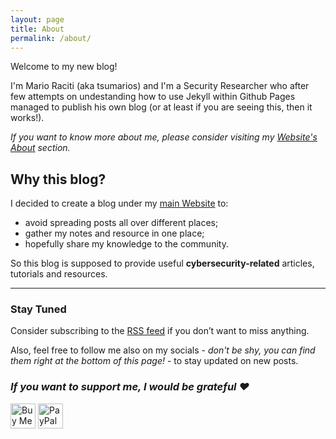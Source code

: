 ```yaml
---
layout: page
title: About
permalink: /about/
---
```


Welcome to my new blog!

I'm Mario Raciti (aka tsumarios) and I'm a Security Researcher who after few attempts on undestanding how to use Jekyll within Github Pages managed to publish his own blog (or at least if you are seeing this, then it works!).

*If you want to know more about me, please consider visiting my [Website's About](https://tsumarios.github.io/#about) section.*

## Why this blog?

I decided to create a blog under my [main Website](https://tsumarios.github.io/) to:

- avoid spreading posts all over different places;
- gather my notes and resource in one place;
- hopefully share my knowledge to the community.

So this blog is supposed to provide useful **cybersecurity-related** articles, tutorials and resources.

---

### Stay Tuned

Consider subscribing to the [RSS feed](https://tsumarios.github.io/blog/feed.xml) if you don’t want to miss anything.

Also, feel free to follow me also on my socials - *don't be shy, you can find them right at the bottom of this page!* - to stay updated on new posts.

<div>
    <h3><i>If you want to support me, I would be grateful ❤️</i></h3>
    <a href="https://www.buymeacoffee.com/tsumarios" target="_blank"><img src="https://cdn.buymeacoffee.com/buttons/default-orange.png" alt="Buy Me A Coffee" height="40"></a>
    <a href="https://www.paypal.com/paypalme/MarioRaciti" target="_blank"><img src="https://www.paypalobjects.com/webstatic/mktg/logo/pp_cc_mark_37x23.jpg" alt="PayPal" height="40"></a>
</div>
